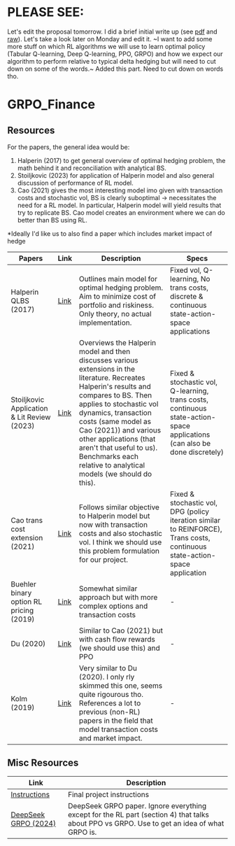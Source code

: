 # PLEASE SEE:
Let's edit the proposal tomorrow. I did a brief initial write up (see [pdf](./COS_435_Intro_RL_Project_Proposal_Spring_2025/COS_435_Proposal_Draft_1.pdf) and [raw](./COS_435_Intro_RL_Project_Proposal_Spring_2025/project-template.tex)). Let's take a look later on Monday and edit it. ~I want to add some more stuff on which RL algorithms we will use to learn optimal policy (Tabular Q-learning, Deep Q-learning, PPO, GRPO) and how we expect our algorithm to perform relative to typical delta hedging but will need to cut down on some of the words.~ Added this part. Need to cut down on words tho.


# GRPO_Finance
## Resources
For the papers, the general idea would be:
1. Halperin (2017) to get general overview of optimal hedging problem, the math behind it and reconciliation with analytical BS.
2. Stoiljkovic (2023) for application of Halperin model and also general discussion of performance of RL model.
3. Cao (2021) gives the most interesting model imo given with transaction costs and stochastic vol, BS is clearly suboptimal $\rightarrow$ necessitates the need for a RL model. In particular, Halperin model will yield results that try to replicate BS. Cao model creates an environment where we can do better than BS using RL.

*Ideally I'd like us to also find a paper which includes market impact of hedge

| Papers | Link | Description | Specs |
| --- | --- | --- | --- |
| Halperin QLBS (2017) | [Link](https://arxiv.org/abs/1712.04609) | Outlines main model for optimal hedging problem. Aim to minimize cost of portfolio and riskiness. Only theory, no actual implementation. | Fixed vol, Q-learning, No trans costs, discrete & continuous state-action-space applications |
| Stoiljkovic Application & Lit Review (2023) | [Link](https://arxiv.org/abs/2310.04336) | Overviews the Halperin model and then discusses various extensions in the literature. Recreates Halperin's results and compares to BS. Then applies to stochastic vol dynamics, transaction costs (same model as Cao (2021)) and various other applications (that aren't that useful to us). Benchmarks each relative to analytical models (we should do this). | Fixed & stochastic vol, Q-learning, trans costs, continuous state-action-space applications (can also be done discretely) |
| Cao trans cost extension (2021) | [Link](https://arxiv.org/abs/2103.16409) | Follows similar objective to Halperin model but now with transaction costs and also stochastic vol. I think we should use this problem formulation for our project. | Fixed & stochastic vol, DPG (policy iteration similar to REINFORCE), Trans costs, continuous state-action-space application |
| Buehler binary option RL pricing (2019) | [Link](https://papers.ssrn.com/sol3/papers.cfm?abstract_id=3355706) | Somewhat similar approach but with more complex options and transaction costs | - |
| Du (2020) | [Link](https://cims.nyu.edu/~ritter/du2020deep.pdf) | Similar to Cao (2021) but with cash flow rewards (we should use this) and PPO | - |
| Kolm (2019) | [Link](https://cims.nyu.edu/~ritter/kolm2019dynamic.pdf) | Very similar to Du (2020). I only rly skimmed this one, seems quite rigourous tho. References a lot to previous (non-RL) papers in the field that model transaction costs and market impact. | - |

## Misc Resources
| Link | Description |
| --- | --- |
| [Instructions](./Resources/Misc/COS435_Final_Project.pdf) | Final project instructions |
| [DeepSeek GRPO (2024)](https://arxiv.org/abs/2402.03300) | DeepSeek GRPO paper. Ignore everything except for the RL part (section 4) that talks about PPO vs GRPO. Use to get an idea of what GRPO is. |

